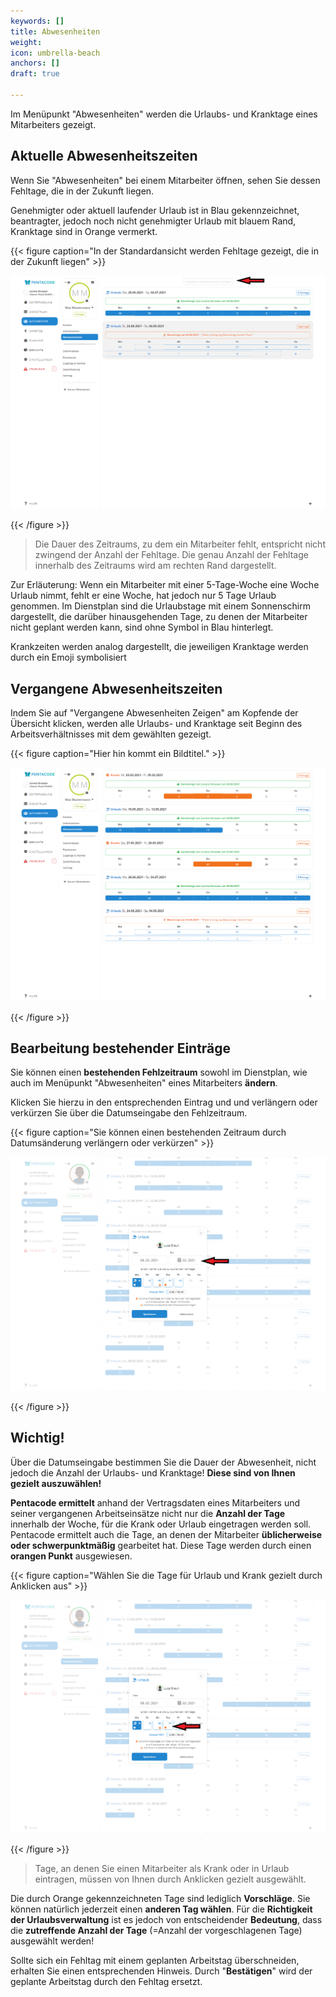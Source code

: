 ```yaml
---
keywords: []
title: Abwesenheiten
weight: 
icon: umbrella-beach
anchors: []
draft: true

---
```

Im Menüpunkt "Abwesenheiten" werden die Urlaubs- und Kranktage eines Mitarbeiters gezeigt.

## Aktuelle Abwesenheitszeiten

Wenn Sie "Abwesenheiten" bei einem Mitarbeiter öffnen, sehen Sie dessen Fehltage, die in der Zukunft liegen.

Genehmigter oder aktuell laufender Urlaub ist in Blau gekennzeichnet, beantragter, jedoch noch nicht genehmigter Urlaub mit blauem Rand, Kranktage sind in Orange vermerkt.

{{< figure caption="In der Standardansicht werden Fehltage gezeigt, die in der Zukunft liegen" >}}

![](/uploads/hilfeartikel_mitarbeiter-alle_abwesenheiten_1.png)

{{< /figure >}}

> Die Dauer des Zeitraums, zu dem ein Mitarbeiter fehlt, entspricht nicht zwingend der Anzahl der Fehltage. Die genau Anzahl der Fehltage innerhalb des Zeitraums wird am rechten Rand dargestellt.

Zur Erläuterung: Wenn ein Mitarbeiter mit einer 5-Tage-Woche eine Woche Urlaub nimmt, fehlt er eine Woche, hat jedoch nur 5 Tage Urlaub genommen. Im Dienstplan sind die Urlaubstage mit einem Sonnenschirm dargestellt, die darüber hinausgehenden Tage, zu denen der Mitarbeiter nicht geplant werden kann, sind ohne Symbol in Blau hinterlegt.

Krankzeiten werden analog dargestellt, die jeweiligen Kranktage werden durch ein Emoji symbolisiert

## Vergangene Abwesenheitszeiten

Indem Sie auf  "Vergangene Abwesenheiten Zeigen" am Kopfende der Übersicht klicken, werden alle Urlaubs- und Kranktage seit Beginn des Arbeitsverhältnisses mit dem gewählten gezeigt.

{{< figure caption="Hier hin kommt ein Bildtitel." >}}

![](/uploads/hilfeartikel_mitarbeiter-alle_abwesenheiten_1a.png)

{{< /figure >}}

## Bearbeitung bestehender Einträge

Sie können einen **bestehenden Fehlzeitraum** sowohl im Dienstplan, wie auch im Menüpunkt "Abwesenheiten" eines Mitarbeiters **ändern**.

Klicken Sie hierzu in den entsprechenden Eintrag und und verlängern oder verkürzen Sie über die Datumseingabe den Fehlzeitraum.

{{< figure caption="Sie können einen bestehenden Zeitraum durch Datumsänderung verlängern oder verkürzen" >}}

![](/uploads/hilfeartikel_mitarbeiter-einzeln_abwesenheiten_2.png)

{{< /figure >}}

## Wichtig!

Über die Datumseingabe bestimmen Sie die Dauer der Abwesenheit, nicht jedoch die Anzahl der Urlaubs- und Kranktage! **Diese sind von Ihnen gezielt auszuwählen!**

**Pentacode ermittelt** anhand der Vertragsdaten eines Mitarbeiters und seiner vergangenen Arbeitseinsätze nicht nur die **Anzahl der Tage** innerhalb der Woche, für die Krank oder Urlaub eingetragen werden soll. Pentacode ermittelt auch die Tage, an denen der Mitarbeiter **üblicherweise oder schwerpunktmäßig** gearbeitet hat. Diese Tage werden durch einen **orangen Punkt** ausgewiesen.

{{< figure caption="Wählen Sie die Tage für Urlaub und Krank gezielt durch Anklicken aus" >}}

![](/uploads/hilfeartikel_mitarbeiter-einzeln_abwesenheiten_3.png)

{{< /figure >}}

> Tage, an denen Sie einen Mitarbeiter als Krank oder in Urlaub eintragen, müssen von Ihnen durch Anklicken gezielt ausgewählt. 

Die durch Orange gekennzeichneten Tage sind lediglich **Vorschläge**. Sie können natürlich jederzeit einen **anderen Tag wählen**. Für die **Richtigkeit der Urlaubsverwaltung** ist es jedoch von entscheidender **Bedeutung**, dass die **zutreffende Anzahl der Tage** (=Anzahl der vorgeschlagenen Tage) ausgewählt werden!

Sollte sich ein Fehltag mit einem geplanten Arbeitstag überschneiden, erhalten Sie einen entsprechenden Hinweis. Durch "**Bestätigen**" wird der geplante Arbeitstag durch den Fehltag ersetzt.